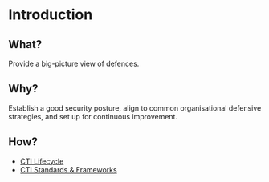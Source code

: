 # Introduction

## What?

Provide a big-picture view of defences.

## Why?

Establish a good security posture, align to common organisational defensive strategies, and set up for 
continuous improvement.

## How?

* [CTI Lifecycle](lifecycle.md)
* [CTI Standards & Frameworks](standards.md)
